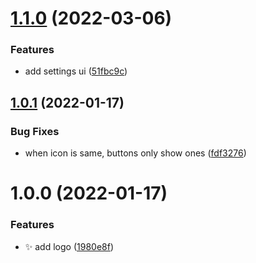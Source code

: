 # [1.1.0](https://github.com/haydenull/logseq-plugin-browser/compare/v1.0.1...v1.1.0) (2022-03-06)


### Features

* add settings ui ([51fbc9c](https://github.com/haydenull/logseq-plugin-browser/commit/51fbc9ccbaf2c6206675f0c0bdcb52c745db2ae8))

## [1.0.1](https://github.com/haydenull/logseq-plugin-browser/compare/v1.0.0...v1.0.1) (2022-01-17)


### Bug Fixes

* when icon is same, buttons only show ones ([fdf3276](https://github.com/haydenull/logseq-plugin-browser/commit/fdf3276a9cf173c61f87dab2665b82706523e996))

# 1.0.0 (2022-01-17)


### Features

* ✨ add logo ([1980e8f](https://github.com/haydenull/logseq-plugin-browser/commit/1980e8fe406264c533cfe5118f23d1f01d1cdfc0))
